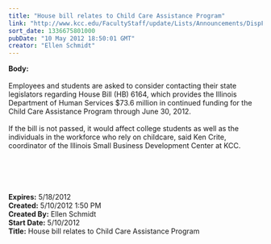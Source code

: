 ```yaml
---
title: "House bill relates to Child Care Assistance Program"
link: "http://www.kcc.edu/FacultyStaff/update/Lists/Announcements/DispForm.aspx?ID=706"
sort_date: 1336675801000
pubDate: "10 May 2012 18:50:01 GMT"
creator: "Ellen Schmidt"
---
```


<div><b>Body:</b> <div class=ExternalClass573EB382BC7C4A3D8D6F8D655C917042><div><br>Employees and students are asked to consider contacting their state legislators regarding House Bill (HB) 6164, which provides the Illinois Department of Human Services $73.6 million in continued funding for the Child Care Assistance Program through June 30, 2012. </div>
<div> </div>
<div>If the bill is not passed, it would affect college students as well as the individuals in the workforce who rely on childcare, said Ken Crite, coordinator of the Illinois Small Business Development Center at KCC.<br></div>
<div><span style="font-family:'Calibri','sans-serif';color:#1f497d;font-size:11pt">
<div><span style="font-family:'Calibri','sans-serif';color:#1f497d;font-size:11pt"></span> </div>
<div><span style="font-family:'Calibri','sans-serif';color:#1f497d;font-size:11pt"></span> </div>
<div><span style="font-family:'Calibri','sans-serif';color:#1f497d;font-size:11pt"></span> </div>
<div><span style="font-family:'Calibri','sans-serif';color:#1f497d;font-size:11pt"></span> </div></span></div>
<div><span style="font-family:'Calibri','sans-serif';color:#1f497d;font-size:11pt"></span> </div></div></div>
<div><b>Expires:</b> 5/18/2012</div>
<div><b>Created:</b> 5/10/2012 1:50 PM</div>
<div><b>Created By:</b> Ellen Schmidt</div>
<div><b>Start Date:</b> 5/10/2012</div>
<div><b>Title:</b> House bill relates to Child Care Assistance Program</div>
